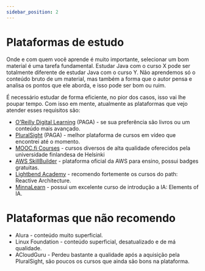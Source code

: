 ```yaml
---
sidebar_position: 2
---
```


# Plataformas de estudo

Onde e com quem você aprende é muito importante, selecionar um bom material é uma tarefa fundamental. 
Estudar Java com o curso X pode ser totalmente diferente de estudar Java com o curso Y. 
Não aprendemos só o conteúdo bruto de um material, mas também a forma que o autor pensa e analisa
os pontos que ele aborda, e isso pode ser bom ou ruim.

É necessário estudar de forma eficiente, no pior dos casos, isso vai lhe poupar tempo.
Com isso em mente, atualmente as plataformas que vejo atender esses requisitos são:

- [O'Reilly Digital Learning](https://learning.oreilly.com/) (PAGA) - se sua preferência são livros ou um conteúdo mais avançado.
- [PluralSight](https://www.pluralsight.com/) (PAGA) - melhor plataforma de cursos em vídeo que encontrei até o momento.
- [MOOC.fi Courses](https://mooc.fi/en) - cursos diversos de alta qualidade oferecidos pela universidade finlandesa de Helsinki
- [AWS SkillBuilder](https://skillbuilder.aws/) - plataforma oficial da AWS para ensino, possui badges gratuitas.
- [Lightbend Academy](https://akkademy.akka.io/learn) - recomendo fortemente os cursos do path: Reactive Architecture.
- [MinnaLearn](https://courses.minnalearn.com/?show=individuals) - possui um excelente curso de introdução a IA: Elements of IA.

# Plataformas que não recomendo

- Alura - conteúdo muito superficial.
- Linux Foundation - conteúdo superficial, desatualizado e de má qualidade.
- ACloudGuru - Perdeu bastante a qualidade após a aquisição pela PluralSight, são poucos os cursos
que ainda são bons na plataforma.